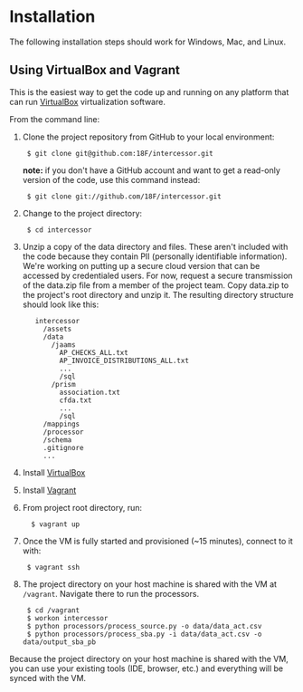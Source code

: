 # Installation

The following installation steps should work for Windows, Mac, and Linux.

## Using VirtualBox and Vagrant

This is the easiest way to get the code up and running on any platform that can run [VirtualBox](https://www.virtualbox.org/ "VirtualBox") virtualization software.

From the command line:

1. Clone the project repository from GitHub to your local environment:

        $ git clone git@github.com:18F/intercessor.git
    **note:** if you don't have a GitHub account and want to get a read-only version of the code, use this command instead:

        $ git clone git://github.com/18F/intercessor.git

2. Change to the project directory:

        $ cd intercessor

3. Unzip a copy of the data directory and files. These aren't included with the code because they contain PII (personally identifiable information). We're working on putting up a secure cloud version that can be accessed by credentialed users. For now, request a secure transmission of the data.zip file from a member of the project team. Copy data.zip to the project's root directory and unzip it. The resulting directory structure should look like this:

          intercessor  
            /assets  
            /data  
              /jaams  
                AP_CHECKS_ALL.txt  
                AP_INVOICE_DISTRIBUTIONS_ALL.txt  
                ...  
                /sql  
              /prism  
                association.txt  
                cfda.txt  
                ...  
                /sql  
            /mappings  
            /processor  
            /schema  
            .gitignore  
            ...  

4. Install [VirtualBox](https://www.virtualbox.org/wiki/Downloads "VirtualBox downloads")  

5. Install [Vagrant](http://www.vagrantup.com/downloads.html "Vagrant downloads")  

6. From project root directory, run:

         $ vagrant up

7. Once the VM is fully started and provisioned (~15 minutes), connect to it with:

        $ vagrant ssh

8. The project directory on your host machine is shared with the VM at `/vagrant`. Navigate there to run the processors.

        $ cd /vagrant
        $ workon intercessor
        $ python processors/process_source.py -o data/data_act.csv
        $ python processors/process_sba.py -i data/data_act.csv -o data/output_sba_pb

Because the project directory on your host machine is shared with the VM, you can use your existing tools (IDE, browser, etc.) and everything will be synced with the VM.
